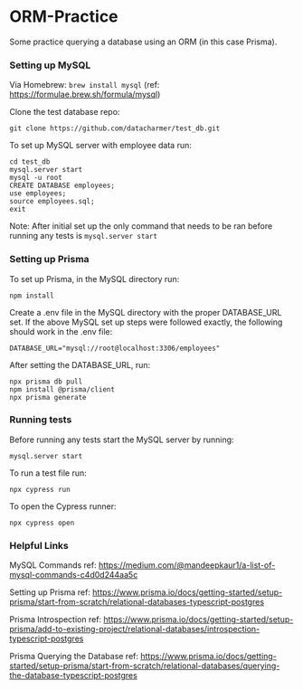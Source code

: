 # ORM-Practice
Some practice querying a database using an ORM (in this case Prisma).

### Setting up MySQL

Via Homebrew: `brew install mysql` (ref: https://formulae.brew.sh/formula/mysql)

Clone the test database repo:
```
git clone https://github.com/datacharmer/test_db.git
```

To set up MySQL server with employee data run:
```
cd test_db
mysql.server start
mysql -u root
CREATE DATABASE employees;
use employees;
source employees.sql;
exit
```
Note: After initial set up the only command that needs to be ran before running any tests is `mysql.server start`

### Setting up Prisma

To set up Prisma, in the MySQL directory run:
```
npm install
```

Create a .env file in the MySQL directory with the proper DATABASE_URL set. If the above MySQL set up steps were followed exactly, the following should work in the .env file:
```
DATABASE_URL="mysql://root@localhost:3306/employees"
```

After setting the DATABASE_URL, run:
```
npx prisma db pull
npm install @prisma/client
npx prisma generate
```

### Running tests
Before running any tests start the MySQL server by running:
```
mysql.server start
```

To run a test file run:
```
npx cypress run
```

To open the Cypress runner:
```
npx cypress open
```
### Helpful Links

MySQL Commands ref: https://medium.com/@mandeepkaur1/a-list-of-mysql-commands-c4d0d244aa5c

Setting up Prisma ref: https://www.prisma.io/docs/getting-started/setup-prisma/start-from-scratch/relational-databases-typescript-postgres

Prisma Introspection ref: https://www.prisma.io/docs/getting-started/setup-prisma/add-to-existing-project/relational-databases/introspection-typescript-postgres

Prisma Querying the Database ref: https://www.prisma.io/docs/getting-started/setup-prisma/start-from-scratch/relational-databases/querying-the-database-typescript-postgres
